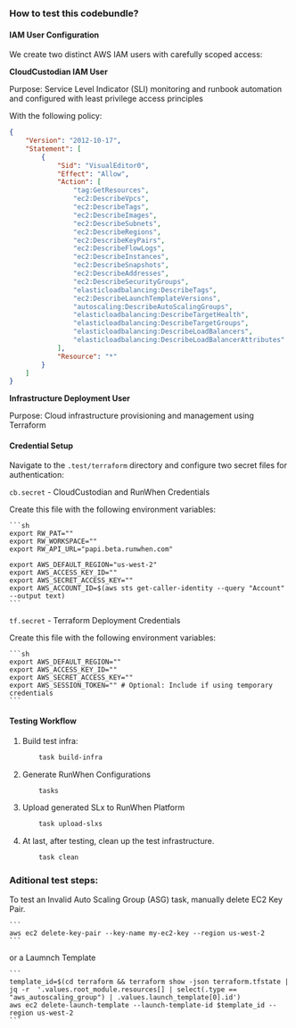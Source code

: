 ### How to test this codebundle? 

#### IAM User Configuration

We create two distinct AWS IAM users with carefully scoped access:

**CloudCustodian IAM User**

Purpose: Service Level Indicator (SLI) monitoring and runbook automation and configured with least privilege access principles

With the following policy:

```json
{
    "Version": "2012-10-17",
    "Statement": [
        {
            "Sid": "VisualEditor0",
            "Effect": "Allow",
            "Action": [
				"tag:GetResources",
				"ec2:DescribeVpcs",
				"ec2:DescribeTags",
				"ec2:DescribeImages",
				"ec2:DescribeSubnets",
				"ec2:DescribeRegions",
				"ec2:DescribeKeyPairs",
				"ec2:DescribeFlowLogs",
				"ec2:DescribeInstances",
				"ec2:DescribeSnapshots",
				"ec2:DescribeAddresses",
				"ec2:DescribeSecurityGroups",
				"elasticloadbalancing:DescribeTags",
				"ec2:DescribeLaunchTemplateVersions",
				"autoscaling:DescribeAutoScalingGroups",
				"elasticloadbalancing:DescribeTargetHealth",
				"elasticloadbalancing:DescribeTargetGroups",
				"elasticloadbalancing:DescribeLoadBalancers",
				"elasticloadbalancing:DescribeLoadBalancerAttributes"
            ],
            "Resource": "*"
        }
    ]
}
```

**Infrastructure Deployment User**

Purpose: Cloud infrastructure provisioning and management using Terraform

#### Credential Setup

Navigate to the `.test/terraform` directory and configure two secret files for authentication:

`cb.secret` - CloudCustodian and RunWhen Credentials

Create this file with the following environment variables:

	```sh
	export RW_PAT=""
	export RW_WORKSPACE=""
	export RW_API_URL="papi.beta.runwhen.com"

	export AWS_DEFAULT_REGION="us-west-2"
	export AWS_ACCESS_KEY_ID=""
	export AWS_SECRET_ACCESS_KEY=""
	export AWS_ACCOUNT_ID=$(aws sts get-caller-identity --query "Account" --output text)
	```


`tf.secret` - Terraform Deployment Credentials

Create this file with the following environment variables:

	```sh
	export AWS_DEFAULT_REGION=""
	export AWS_ACCESS_KEY_ID=""
	export AWS_SECRET_ACCESS_KEY=""
	export AWS_SESSION_TOKEN="" # Optional: Include if using temporary credentials
	```

####  Testing Workflow

1. Build test infra:
	```sh
		task build-infra
	```	

2. Generate RunWhen Configurations
	```sh
		tasks
	```

3. Upload generated SLx to RunWhen Platform

	```sh
		task upload-slxs
	```

4. At last, after testing, clean up the test infrastructure.

    ```sh
        task clean
    ```

### Aditional test steps:

To test an Invalid Auto Scaling Group (ASG) task, manually delete EC2 Key Pair.

	```
	aws ec2 delete-key-pair --key-name my-ec2-key --region us-west-2
	```
or a Laumnch Template

	```
	template_id=$(cd terraform && terraform show -json terraform.tfstate | jq -r  '.values.root_module.resources[] | select(.type == "aws_autoscaling_group") | .values.launch_template[0].id')
	aws ec2 delete-launch-template --launch-template-id $template_id --region us-west-2
	```